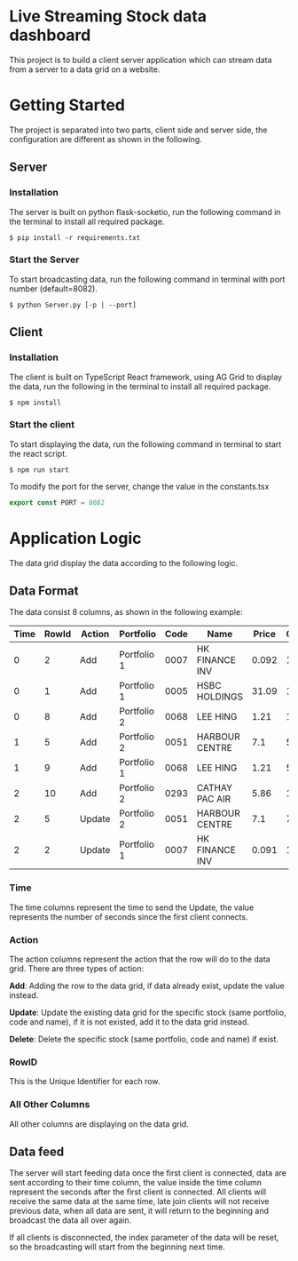 # Live Streaming Stock data dashboard
This project is to build a client server application which can stream data from a server to a data grid on a website.

# Getting Started
The project is separated into two parts, client side and server side, the configuration are different as shown in the 
following.  

## Server

### Installation
The server is built on python flask-socketio, run the following command in the terminal to install all required package.
```commandline
$ pip install -r requirements.txt
```
### Start the Server
To start broadcasting data, run the following command in terminal with port number (default=8082). 
```commandline
$ python Server.py [-p | --port] 
```

## Client

### Installation
The client is built on TypeScript React framework, using AG Grid to display the data, run the following in the terminal 
to install all required package.
```commandline
$ npm install
```

### Start the client
To start displaying the data, run the following command in terminal to start the react script.
```commandline
$ npm run start
```



To modify the port for the server, change the value in the constants.tsx
```typescript
export const PORT = 8082
```

# Application Logic
The data grid display the data according to the following logic.

## Data Format
The data consist 8 columns, as shown in the following example:

| Time | RowId | Action | Portfolio   | Code | Name           | Price | Quantity |
|------|-------|--------|-------------|------|----------------|-------|----------|
| 0    | 2     | Add    | Portfolio 1 | 0007 | HK FINANCE INV | 0.092 | 100      |
| 0    | 1     | Add    | Portfolio 1 | 0005 | HSBC HOLDINGS  | 31.09 | 100      |
| 0    | 8     | Add    | Portfolio 2 | 0068 | LEE HING       | 1.21  | 100      |
| 1    | 5     | Add    | Portfolio 2 | 0051 | HARBOUR CENTRE | 7.1   | 50       |
| 1    | 9     | Add    | Portfolio 1 | 0068 | LEE HING       | 1.21  | 50       |
| 2    | 10    | Add    | Portfolio 2 | 0293 | CATHAY PAC AIR | 5.86  | 100      |
| 2    | 5     | Update | Portfolio 2 | 0051 | HARBOUR CENTRE | 7.1   | 75       |
| 2    | 2     | Update | Portfolio 1 | 0007 | HK FINANCE INV | 0.091 | 100      |

### Time
The time columns represent the time to send the Update, the value represents the number of seconds since the first 
client connects.

### Action
The action columns represent the action that the row will do to the data grid. There are three types of action: 

**Add**: Adding the row to the data grid, if data already exist, update the value instead.

**Update**: Update the existing data grid for the specific stock (same portfolio, code and name), if it is not existed,
add it to the data grid instead.

**Delete**: Delete the specific stock (same portfolio, code and name) if exist. 

### RowID
This is the Unique Identifier for each row.

### All Other Columns
All other columns are displaying on the data grid.

## Data feed 
The server will start feeding data once the first client is connected, data are sent according to their time column, 
the value inside the time column represent the seconds after the first client is connected. All clients will receive the
same data at the same time, late join clients will not receive previous data, when all data are sent, it will return to
the beginning and broadcast the data all over again.

If all clients is disconnected, the index parameter of the data will be reset, so the broadcasting will start from the 
beginning next time.